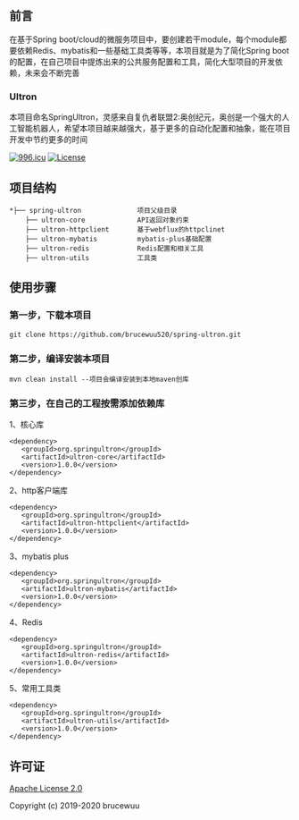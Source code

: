 ## 前言
在基于Spring boot/cloud的微服务项目中，要创建若干module，每个module都要依赖Redis、mybatis和一些基础工具类等等，本项目就是为了简化Spring boot的配置，在自己项目中提炼出来的公共服务配置和工具，简化大型项目的开发依赖，未来会不断完善

### Ultron
本项目命名SpringUltron，灵感来自复仇者联盟2:奥创纪元，奥创是一个强大的人工智能机器人，希望本项目越来越强大，基于更多的自动化配置和抽象，能在项目开发中节约更多的时间

[![996.icu](https://img.shields.io/badge/link-996.icu-red.svg)](https://996.icu)
[![License](https://img.shields.io/badge/apache-2.0-blue.svg?style=flat)](http://www.apache.org/licenses/ "Feel free to contribute.")

## 项目结构
```shell
*├── spring-ultron              项目父级目录
    ├── ultron-core             API返回对象约束
    ├── ultron-httpclient       基于webflux的httpclinet
    ├── ultron-mybatis          mybatis-plus基础配置
    ├── ultron-redis            Redis配置和相关工具
    ├── ultron-utils            工具类
```    

## 使用步骤

### 第一步，下载本项目

    git clone https://github.com/brucewuu520/spring-ultron.git
    
### 第二步，编译安装本项目

    mvn clean install --项目会编译安装到本地maven创库
    
### 第三步，在自己的工程按需添加依赖库

1、核心库

    <dependency>
       <groupId>org.springultron</groupId>
       <artifactId>ultron-core</artifactId>
       <version>1.0.0</version>
    </dependency>  

2、http客户端库
    
    <dependency>
       <groupId>org.springultron</groupId>
       <artifactId>ultron-httpclient</artifactId>
       <version>1.0.0</version>
    </dependency> 
    
3、mybatis plus

    <dependency>
       <groupId>org.springultron</groupId>
       <artifactId>ultron-mybatis</artifactId>
       <version>1.0.0</version>
    </dependency> 
    
4、Redis

    <dependency>
       <groupId>org.springultron</groupId>
       <artifactId>ultron-redis</artifactId>
       <version>1.0.0</version>
    </dependency>
    
5、常用工具类

    <dependency>
       <groupId>org.springultron</groupId>
       <artifactId>ultron-utils</artifactId>
       <version>1.0.0</version>
    </dependency>         
            
## 许可证

[Apache License 2.0](https://github.com/brucewuu520/spring-ultron/blob/master/LICENSE)

Copyright (c) 2019-2020 brucewuu    